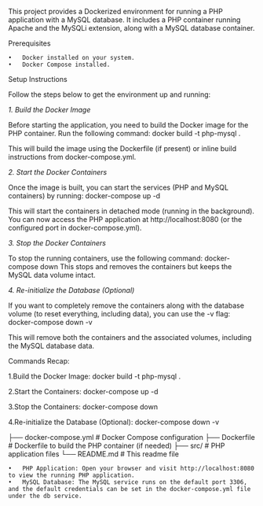 This project provides a Dockerized environment for running a PHP application with a MySQL database. It includes a PHP container running Apache and the MySQLi extension, along with a MySQL database container.

Prerequisites

	•	Docker installed on your system.
	•	Docker Compose installed.

Setup Instructions

Follow the steps below to get the environment up and running:

*1. Build the Docker Image*


Before starting the application, you need to build the Docker image for the PHP container. Run the following command:
docker build -t php-mysql .

This will build the image using the Dockerfile (if present) or inline build instructions from docker-compose.yml.

*2. Start the Docker Containers*


Once the image is built, you can start the services (PHP and MySQL containers) by running:
docker-compose up -d

This will start the containers in detached mode (running in the background). You can now access the PHP application at http://localhost:8080 (or the configured port in docker-compose.yml).

*3. Stop the Docker Containers*


To stop the running containers, use the following command:
docker-compose down
This stops and removes the containers but keeps the MySQL data volume intact.

*4. Re-initialize the Database (Optional)*


If you want to completely remove the containers along with the database volume (to reset everything, including data), you can use the -v flag:
docker-compose down -v

This will remove both the containers and the associated volumes, including the MySQL database data.

Commands Recap:

1.Build the Docker Image:
  docker build -t php-mysql .
  
2.Start the Containers:
  docker-compose up -d
  
3.Stop the Containers:
  docker-compose down
  
4.Re-initialize the Database (Optional):
  docker-compose down -v

    
├── docker-compose.yml      # Docker Compose configuration
├── Dockerfile              # Dockerfile to build the PHP container (if needed)
├── src/                    # PHP application files
└── README.md               # This readme file

	•	PHP Application: Open your browser and visit http://localhost:8080 to view the running PHP application.
	•	MySQL Database: The MySQL service runs on the default port 3306, and the default credentials can be set in the docker-compose.yml file under the db service.
